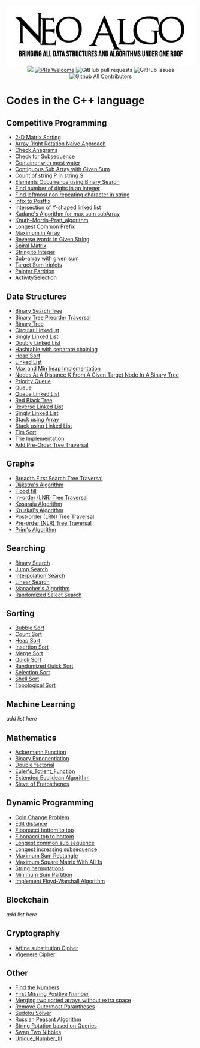 <p align="center">
    <img src="../img/neo_algo.png"><br>
    <img src="https://img.shields.io/github/license/tesseractcoding/neoalgo?style=flat">
    <a href="http://makeapullrequest.com" target="_blank"><img src="https://img.shields.io/badge/PRs-welcome-brightgreen.svg?style=flat" alt="PRs Welcome"></a>
    <img alt="GitHub pull requests" src="https://img.shields.io/github/issues-pr/tesseractcoding/neoalgo">
    <img alt="GitHub issues" src="https://img.shields.io/github/issues/tesseractcoding/neoalgo">
    <img alt="Github All Contributors" src="https://img.shields.io/github/all-contributors/tesseractcoding/neoalgo">
</p>

# Codes in the C++ language

## Competitive Programming

- [2-D Matrix Sorting](cp/2-D_MatrixSorting.cpp)
- [Array Right Rotation Naive Approach](cp/Array_Right_Rotate.cpp)
- [Check Anagrams](cp/check_anagrams.cpp)
- [Check for Subsequence](cp/Check_for_Subsequence.cpp)
- [Container with most water](cp/Container_with_most_water.cpp)
- [Contiguous Sub Array with Given Sum](cp/SubArrayWithGivenSum.cpp)
- [Count of string P in string S](cp/CountofPinS.cpp)
- [Elements Occurrence using Binary Search](cp/ElementsOccurrence_BinarySearch.cpp)
- [Find number of digits in an integer](cp/find_no_of_digits_in_int.cpp)
- [Find leftmost non repeating character in string](cp/Leftmostnonrepeatingchar.cpp)
- [Infix to Postfix](cp/infix_to_postfix.cpp)
- [Intersection of Y-shaped linked list](cp/Intersection_Point_of_Y_shaped_LinkedList.cpp)
- [Kadane's Algorithm for max sum subArray](cp/Kadane_Alogorithm.cpp)
- [Knuth–Morris–Pratt_algorithm](cp/Knuth–Morris–Pratt.cpp)
- [Longest Common Prefix](cp/longestCommonPrefix.cpp)
- [Maximum in Array](cp/Maximum_In_Array.cpp)
- [Reverse words in Given String](cp/Reverse_Words_in_String.cpp)
- [Spiral Matrix](cp/Spiral_Matrix.cpp)
- [String to Integer](cp/String_to_int.cpp)
- [Sub-array with given sum](cp/SubArrayWithGivenSum.cpp)
- [Target Sum triplets](cp/target_sum_triplets.cpp)
- [Painter Partition](cp/painter_partition.cpp)
- [ActivitySelection](cp/Activity_Selection.cpp)

## Data Structures

- [Binary Search Tree](ds/BinarySearchTree.cpp)
- [Binary Tree Preorder Traversal](ds/BinaryTree_PreorderTraversal.cpp)
- [Binary Tree](ds/BinaryTree.cpp)
- [Circular Linkedlist](ds/Circular_LinkedList.cpp)
- [Singly Linked List](ds/singly_linked_list.cpp)
- [Doubly Linked List](ds/DoublyLinkedList.cpp)
- [Hashtable with separate chaining](ds/Hashing_with_chaining.cpp)
- [Heap Sort](ds/heap_sort.cpp)
- [Linked List](ds/LinkedList.cpp)
- [Max and Min heap Implementation](ds/max_min_heap.cpp)
- [Nodes At A Distance K From A Given Target Node In A Binary Tree](ds\K_Distance_Nodes_Binary_Tree.cpp)
- [Priority Queue](ds/Priority_Queue.cpp)
- [Queue](ds/queue.cpp)
- [Queue Linked List](ds/QueueLinkedList.cpp)
- [Red Black Tree](ds/RED-BLACK-TREE.cpp)
- [Reverse Linked List](ds/Reverse_linked_list.cpp)
- [Singly Linked List](../Python/ds/SinglyLinkedList.py)
- [Stack using Array](ds/Stack_using_Array.cpp)
- [Stack using Linked List](ds/Stack_using_LinkedList.cpp)
- [Tim Sort](ds/Tim_Sort.cpp)
- [Trie Implementation](ds/Trie_implementation.cpp)
- [Add Pre-Order Tree Traversal](ds/preorder.cpp)

## Graphs

- [Breadth First Search Tree Traversal](graphs/bfs.cpp)
- [Dijkstra's Algorithm](graphs/Dijkstra_algorithm.cpp)
- [Flood fill](graphs/FloodFill.cpp)
- [In-order (LNR) Tree Traversal](graphs/inorder-traversal.cpp)
- [Kosaraju Algorithm](graphs/Kosaraju_Algorithm.cpp)
- [Kruskal's Algorithm](graphs/kruskal_Algorithm.cpp)
- [Post-order (LRN) Tree Traversal](graphs/Postorder_Traversal.cpp)
- [Pre-order (NLR) Tree Traversal](/graphs/Preorder_Traversal.cpp)
- [Prim's Algorithm](graphs/Prim_Algorithm.cpp)

## Searching

- [Binary Search](search/Binary_Search.cpp)
- [Jump Search](search/Jump_Search.cpp)
- [Interpolation Search](search/Interpolation_Search.cpp)
- [Linear Search](search/Linear_Search.cpp)
- [Manacher's Algorithm](search/Manacher's_Algorithm.cp)
- [Randomized Select Search](search/Randomized_Select.cpp)

## Sorting

- [Bubble Sort](sort/Bubble_Sort.cpp)
- [Count Sort](sort/countsort.cpp)
- [Heap Sort](sort/HeapSort.cpp)
- [Insertion Sort](sort/insertion.cpp)
- [Merge Sort](sort/Merge_Sort.cpp)
- [Quick Sort](sort/Quick_Sort.cpp)
- [Randomized Quick Sort](sort/Randomized_Quick_Sort.cpp)
- [Selection Sort](sort/selection_sort.cpp)
- [Shell Sort](sort/ShellSort.cpp)
- [Topological Sort](sort/Topological_Sorting_DFS.cpp)

## Machine Learning

_add list here_

## Mathematics

- [Ackermann Function](math/Ackermann_function.cpp)
- [Binary Exponentiation](math/Binary_Exponentiation.cpp)
- [Double factorial](math/double_factorial.cpp)
- [Euler's_Totient_Function](math/Euler's_Totient_function.cpp)
- [Extended Euclidean Algorithm](math/Extended_Euclidean_Algorithm.cpp)
- [Sieve of Eratosthenes](math/Sieve_of_Eratosthenes.cpp)

## Dynamic Programming

- [Coin Change Problem](dp/Coin_Change_Problem.cpp)
- [Edit distance](dp/edit_distance.cpp)
- [Fibonacci bottom to top](dp/fibonacci_bottom_up.cpp)
- [Fibonacci top to bottom](dp./../dp/fibonacci_top_down.cpp)
- [Longest common sub sequence](dp/longest_increasing_subsequence.cpp)
- [Longest increasing subsequence](dp/longest_increasing_subsequence.cpp)
- [Maximum Sum Rectangle](dp/max_sum_rectangle.cpp)
- [Maximum Square Matrix With All 1s](dp/maxSquareMatrixWithOnes.cpp)
- [String permutations](dp/string_permutations.cpp)
- [Minimum Sum Partition](dp/Minimum_Sum_Partition.cpp)
- [Implement Floyd-Warshall Algorithm](dp/floyd_warshall.cpp)


## Blockchain

_add list here_

## Cryptography

- [Affine substitution Cipher](cryptography/Affine_substitution_Cipher.cpp)
- [Vigenere Cipher](cryptography/Vigenere_Cipher.cpp)

## Other

- [Find the Numbers](other/find_the_numbers.cpp)
- [First Missing Positive Number](other/First_Missing_Positive_Number.cpp)
- [Merging two sorted arrays without extra space](other/merge_2_sorted_arrays_without_extra_space.cpp)
- [Remove Outermost Parantheses](other/remove_outermost_parenthesis.cpp)
- [Sudoku Solver](other/sudoku.cpp)
- [Russian Peasant Algorithm](cp/RussianPeasant.cpp)
- [String Rotation based on Queries](other/string_rotation.cpp)
- [Swap Two Nibbles](other/SwapTwoNibbles.cpp)
- [Unique_Number_III](other/Unique_Number_III.cpp)

